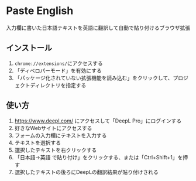 # Paste English

入力欄に書いた日本語テキストを英語に翻訳して自動で貼り付けるブラウザ拡張

## インストール

1. `chrome://extensions/`にアクセスする 
1. 「ディベロパーモード」を有効にする 
1. 「パッケージ化されていない拡張機能を読み込む」をクリックして、プロジェクトディレクトリを指定する

## 使い方

1. https://www.deepl.com/ にアクセスして「DeepL Pro」にログインする
1. 好きなWebサイトにアクセスする
1. フォームの入力欄にテキストを入力する 
1. テキストを選択する
1. 選択したテキストを右クリックする
1. 「日本語→英語 で貼り付け」をクリックする、または「Ctrl+Shift+1」を押す
1. 選択したテキストの後ろにDeepLの翻訳結果が貼り付けされる
